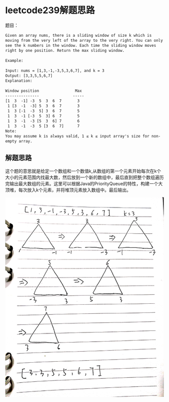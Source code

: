 # leetcode239解题思路

题目：

```
Given an array nums, there is a sliding window of size k which is moving from the very left of the array to the very right. You can only see the k numbers in the window. Each time the sliding window moves right by one position. Return the max sliding window.

Example:

Input: nums = [1,3,-1,-3,5,3,6,7], and k = 3
Output: [3,3,5,5,6,7] 
Explanation: 

Window position                Max
---------------               -----
[1  3  -1] -3  5  3  6  7       3
 1 [3  -1  -3] 5  3  6  7       3
 1  3 [-1  -3  5] 3  6  7       5
 1  3  -1 [-3  5  3] 6  7       5
 1  3  -1  -3 [5  3  6] 7       6
 1  3  -1  -3  5 [3  6  7]      7
Note: 
You may assume k is always valid, 1 ≤ k ≤ input array's size for non-empty array.
```

## 解题思路

这个题的意思就是给定一个数组和一个数值k,从数组的第一个元素开始每次在k个大小的元素范围内找最大数，然后放到一个新的数组中，最后直到把整个数组遍历完输出最大数组的元素。这里可以根据Java的PriorityQueue的特性，构建一个大顶堆，每次放入k个元素，并将堆顶元素放入数组中。最后输出。

<img src="image/sliding_window_1.jpg" alt="sliding_window_1" width="600" />
